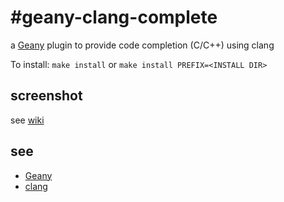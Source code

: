 #geany-clang-complete
====================

a [Geany](https://github.com/geany/geany) plugin to provide code completion (C/C++) using clang

To install:
`make install`
or
`make install PREFIX=<INSTALL DIR>`

## screenshot
see [wiki](https://github.com/notetau/geany-clang-complete/wiki)

## see

 - [Geany](http://www.geany.org)
 - [clang](http://clang.llvm.org)